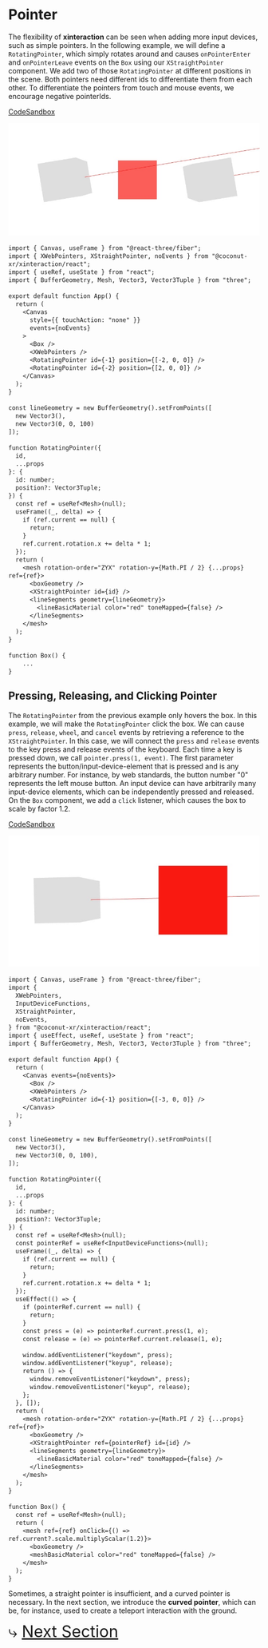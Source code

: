 # Pointer

The flexibility of **xinteraction** can be seen when adding more input devices, such as simple pointers. In the following example, we will define a `RotatingPointer`, which simply rotates around and causes `onPointerEnter` and `onPointerLeave` events on the `Box` using our `XStraightPointer` component. We add two of those `RotatingPointer` at different positions in the scene. Both pointers need different ids to differentiate them from each other. To differentiate the pointers from touch and mouse events, we encourage negative pointerIds.

[CodeSandbox](https://codesandbox.io/s/xinteraction-pointer-f7rq5n?file=/src/app.tsx)

![Screenshot](./pointing.jpg)

```tsx
import { Canvas, useFrame } from "@react-three/fiber";
import { XWebPointers, XStraightPointer, noEvents } from "@coconut-xr/xinteraction/react";
import { useRef, useState } from "react";
import { BufferGeometry, Mesh, Vector3, Vector3Tuple } from "three";

export default function App() {
  return (
    <Canvas
      style={{ touchAction: "none" }}
      events={noEvents}
    >
      <Box />
      <XWebPointers />
      <RotatingPointer id={-1} position={[-2, 0, 0]} />
      <RotatingPointer id={-2} position={[2, 0, 0]} />
    </Canvas>
  );
}

const lineGeometry = new BufferGeometry().setFromPoints([
  new Vector3(),
  new Vector3(0, 0, 100)
]);

function RotatingPointer({
  id,
  ...props
}: {
  id: number;
  position?: Vector3Tuple;
}) {
  const ref = useRef<Mesh>(null);
  useFrame((_, delta) => {
    if (ref.current == null) {
      return;
    }
    ref.current.rotation.x += delta * 1;
  });
  return (
    <mesh rotation-order="ZYX" rotation-y={Math.PI / 2} {...props} ref={ref}>
      <boxGeometry />
      <XStraightPointer id={id} />
      <lineSegments geometry={lineGeometry}>
        <lineBasicMaterial color="red" toneMapped={false} />
      </lineSegments>
    </mesh>
  );
}

function Box() {
    ...
}
```

## Pressing, Releasing, and Clicking Pointer

The `RotatingPointer` from the previous example only hovers the box. In this example, we will make the `RotatingPointer` click the box. We can cause `press`, `release`, `wheel`, and `cancel` events by retrieving a reference to the `XStraightPointer`. In this case, we will connect the `press` and `release` events to the key press and release events of the keyboard. Each time a key is pressed down, we call `pointer.press(1, event)`. The first parameter represents the button/input-device-element that is pressed and is any arbitrary number. For instance, by web standards, the button number "0" represents the left mouse button. An input device can have arbitrarily many input-device elements, which can be independently pressed and released. On the `Box` component, we add a `click` listener, which causes the box to scale by factor 1.2.

[CodeSandbox](https://codesandbox.io/s/xinteraction-pointer-click-tz3rp9?file=/src/app.tsx)

![Screenshot](./clicking.jpg)

```tsx
import { Canvas, useFrame } from "@react-three/fiber";
import {
  XWebPointers,
  InputDeviceFunctions,
  XStraightPointer,
  noEvents,
} from "@coconut-xr/xinteraction/react";
import { useEffect, useRef, useState } from "react";
import { BufferGeometry, Mesh, Vector3, Vector3Tuple } from "three";

export default function App() {
  return (
    <Canvas events={noEvents}>
      <Box />
      <XWebPointers />
      <RotatingPointer id={-1} position={[-3, 0, 0]} />
    </Canvas>
  );
}

const lineGeometry = new BufferGeometry().setFromPoints([
  new Vector3(),
  new Vector3(0, 0, 100),
]);

function RotatingPointer({
  id,
  ...props
}: {
  id: number;
  position?: Vector3Tuple;
}) {
  const ref = useRef<Mesh>(null);
  const pointerRef = useRef<InputDeviceFunctions>(null);
  useFrame((_, delta) => {
    if (ref.current == null) {
      return;
    }
    ref.current.rotation.x += delta * 1;
  });
  useEffect(() => {
    if (pointerRef.current == null) {
      return;
    }
    const press = (e) => pointerRef.current.press(1, e);
    const release = (e) => pointerRef.current.release(1, e);

    window.addEventListener("keydown", press);
    window.addEventListener("keyup", release);
    return () => {
      window.removeEventListener("keydown", press);
      window.removeEventListener("keyup", release);
    };
  }, []);
  return (
    <mesh rotation-order="ZYX" rotation-y={Math.PI / 2} {...props} ref={ref}>
      <boxGeometry />
      <XStraightPointer ref={pointerRef} id={id} />
      <lineSegments geometry={lineGeometry}>
        <lineBasicMaterial color="red" toneMapped={false} />
      </lineSegments>
    </mesh>
  );
}

function Box() {
  const ref = useRef<Mesh>(null);
  return (
    <mesh ref={ref} onClick={() => ref.current?.scale.multiplyScalar(1.2)}>
      <boxGeometry />
      <meshBasicMaterial color="red" toneMapped={false} />
    </mesh>
  );
}
```

Sometimes, a straight pointer is insufficient, and a curved pointer is necessary. In the next section, we introduce the **curved pointer**, which can be, for instance, used to create a teleport interaction with the ground.

<span style="font-size: 2rem">⤷ [Next Section](curved.md)</span>
